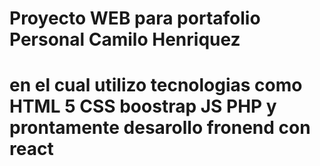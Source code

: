 # Proyecto WEB para portafolio Personal Camilo Henriquez 
# en el cual utilizo tecnologias como HTML 5 CSS boostrap JS PHP  y prontamente desarollo fronend con react 
